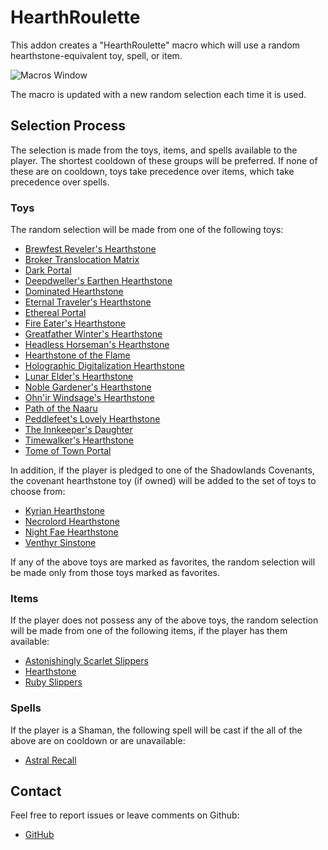 # HearthRoulette

This addon creates a "HearthRoulette" macro which will use a random
hearthstone-equivalent toy, spell, or item.

![Macros Window](/assets/MacrosWindow.png)

The macro is updated with a new random selection each time it is used.

## Selection Process

The selection is made from the toys, items, and spells available to the player.
The shortest cooldown of these groups will be preferred. If none of these are on
cooldown, toys take precedence over items, which take precedence over spells.

### Toys

The random selection will be made from one of the following toys:

- [Brewfest Reveler's Hearthstone](https://www.wowhead.com/item=166747/brewfest-revelers-hearthstone)
- [Broker Translocation Matrix](https://www.wowhead.com/item=190237/broker-translocation-matrix)
- [Dark Portal](https://www.wowhead.com/item=93672/dark-portal)
- [Deepdweller's Earthen Hearthstone](https://www.wowhead.com/item=208704/deepdwellers-earthen-hearthstone)
- [Dominated Hearthstone](https://www.wowhead.com/item=188952/dominated-hearthstone)
- [Eternal Traveler's Hearthstone](https://www.wowhead.com/item=172179/eternal-travelers-hearthstone)
- [Ethereal Portal](https://www.wowhead.com/item=54452/ethereal-portal)
- [Fire Eater's Hearthstone](https://www.wowhead.com/item=166746/fire-eaters-hearthstone)
- [Greatfather Winter's Hearthstone](https://www.wowhead.com/item=162973/greatfather-winters-hearthstone)
- [Headless Horseman's Hearthstone](https://www.wowhead.com/item=163045/headless-horsemans-hearthstone)
- [Hearthstone of the Flame](https://www.wowhead.com/item=209035/hearthstone-of-the-flame)
- [Holographic Digitalization Hearthstone](https://www.wowhead.com/item=168907/holographic-digitalization-hearthstone)
- [Lunar Elder's Hearthstone](https://www.wowhead.com/item=165669/lunar-elders-hearthstone)
- [Noble Gardener's Hearthstone](https://www.wowhead.com/item=165802/noble-gardeners-hearthstone)
- [Ohn'ir Windsage's Hearthstone](https://www.wowhead.com/item=200630/ohnir-windsages-hearthstone)
- [Path of the Naaru](https://www.wowhead.com/item=206195/path-of-the-naaru)
- [Peddlefeet's Lovely Hearthstone](https://www.wowhead.com/item=165670/peddlefeets-lovely-hearthstone)
- [The Innkeeper's Daughter](https://www.wowhead.com/item=64488/the-innkeepers-daughter)
- [Timewalker's Hearthstone](https://www.wowhead.com/item=193588/timewalkers-hearthstone)
- [Tome of Town Portal](https://www.wowhead.com/item=142542/tome-of-town-portal)

In addition, if the player is pledged to one of the Shadowlands Covenants, the
covenant hearthstone toy (if owned) will be added to the set of toys to choose from:

- [Kyrian Hearthstone](https://www.wowhead.com/item=184353/kyrian-hearthstone)
- [Necrolord Hearthstone](https://www.wowhead.com/item=182773/necrolord-hearthstone)
- [Night Fae Hearthstone](https://www.wowhead.com/item=180290/night-fae-hearthstone)
- [Venthyr Sinstone](https://www.wowhead.com/item=183716/venthyr-sinstone-wip)

If any of the above toys are marked as favorites, the random selection will be
made only from those toys marked as favorites.

### Items

If the player does not possess any of the above toys, the random selection will
be made from one of the following items, if the player has them available:

- [Astonishingly Scarlet Slippers](https://www.wowhead.com/item=142298/astonishingly-scarlet-slippers)
- [Hearthstone](https://www.wowhead.com/item=6948/hearthstone)
- [Ruby Slippers](https://www.wowhead.com/item=28585/ruby-slippers)

### Spells

If the player is a Shaman, the following spell will be cast if the all of the
above are on cooldown or are unavailable:

- [Astral Recall](https://www.wowhead.com/spell=556/astral-recall)

## Contact

Feel free to report issues or leave comments on Github:

- [GitHub](https://github.com/hascat/HearthRoulette)
